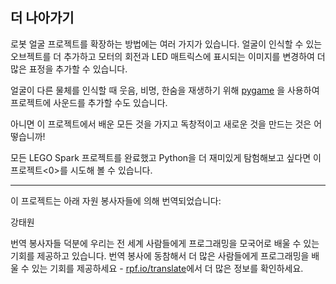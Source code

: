 ## 더 나아가기

로봇 얼굴 프로젝트를 확장하는 방법에는 여러 가지가 있습니다. 얼굴이 인식할 수 있는 오브젝트를 더 추가하고 모터의 회전과 LED 매트릭스에 표시되는 이미지를 변경하여 더 많은 표정을 추가할 수 있습니다.

얼굴이 다른 물체를 인식할 때 웃음, 비명, 한숨을 재생하기 위해 [pygame](https://www.pygame.org/wiki/GettingStarted) 을 사용하여 프로젝트에 사운드를 추가할 수도 있습니다.

아니면 이 프로젝트에서 배운 모든 것을 가지고 독창적이고 새로운 것을 만드는 것은 어떻습니까!

모든 LEGO Spark 프로젝트를 완료했고 Python을 더 재미있게 탐험해보고 싶다면 이 프로젝트<0>를 시도해 볼 수 있습니다.</p>

***
이 프로젝트는 아래 자원 봉사자들에 의해 번역되었습니다:

강태원

번역 봉사자들 덕분에 우리는 전 세계 사람들에게 프로그래밍을 모국어로 배울 수 있는 기회를 제공하고 있습니다. 번역 봉사에 동참해서 더 많은 사람들에게 프로그래밍을 배울 수 있는 기회를 제공하세요 - [rpf.io/translate](https://rpf.io/translate)에서 더 많은 정보를 확인하세요.
